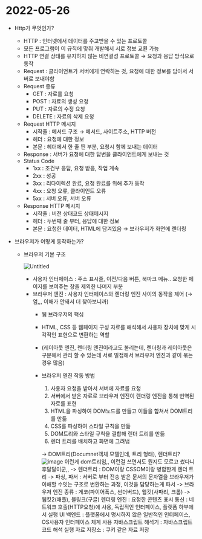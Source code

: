 # 2022-05-26

- Http가 무엇인가?
    - HTTP : 인터넷에서 데이터를 주고받을 수 있는 프로토콜
    - 모든 프로그램이 이 규칙에 맞춰 개발해서 서로 정보 교환 가능
    - HTTP 연결 상태를 유지하지 않는 비연결성 프로토콜 → 요청과 응답 방식으로 동작
    - Request : 클라이언트가 서버에게 연락하는 것, 요청에 대한 정보를 담아서 서버로 보내야함
    - Request 종류
        - GET : 자료를 요청
        - POST : 자료의 생성 요청
        - PUT : 자료의 수정 요청
        - DELETE : 자료의 삭제 요청
    - Request HTTP 메시지
        - 시작줄 : 메서드 구조 → 메서드, 사이트주소, HTTP 버전
        - 헤더 : 요청에 대한 정보
        - 본문 : 헤더에서 한 줄 띈 부분, 요청시 함께 보내는 데이터
    - Response : 서버가 요청에 대한 답변을 클라이언트에게 보내는 것
    - Status Code
        - 1xx : 조건부 응답, 요청 받음, 작업 계속
        - 2xx : 성공
        - 3xx : 리다이렉션 완료, 요청 완료를 위해 추가 동작
        - 4xx : 요청 오류, 클라이언트 오류
        - 5xx : 서버 오류, 서버 오류
    - Response HTTP 메시지
        - 시작줄 : 버전 상태코드 상태메시지
        - 헤더 : 두번째 줄 부터, 응답에 대한 정보
        - 본문 : 요청한 데이터, HTML에 담겨있음 → 브라우저가 화면에 렌더링
    
- 브라우저가 어떻게 동작하는가?
    - 브라우저 기본 구조
        
        ![Untitled](2022-05-26%2044780990177c480db5050d710c5c5136/Untitled.png)
        
        - 사용자 인터페이스 : 주소 표시줄, 이전/다음 버튼, 북마크 메뉴.. 요청한 페이지를 보여주는 창을 제외한 나머지 부분
        - 브라우저 엔진 : 사용자 인터페이스와 렌더링 엔진 사이의 동작을 제어 (→ 엄,,, 이해가 안돼서 더 찾아보니까)
            - 웹 브라우저의 핵심
            - HTML, CSS 등 웹페이지 구성 자료를 해석해서 사용자 장치에 맞게 시각적인 표현으로 변환하는 역할
            - (레이아웃 엔진, 렌더링 엔진이라고도 불리는데, 렌더링과 레이아웃은  구분해서 관리 할 수 있는데 서로 밀접해서 브라우저 엔진과 같이 묶는 경우 많음)
            - 브라우저 엔진 작동 방법
                1. 사용자 요청을 받아서 서버에 자료를 요청
                2. 서버에서 받은 자료로 브라우저 엔진이 렌더링 엔진을 통해 번역된 자료를 표현
                3. HTML을 파싱하여 DOM노드를 만들고 이들을 합쳐서 DOM트리를 만듦 
                4. CSS를 파싱하여 스타일 규칙을 만듦
                5. DOM트리와 스타일 규칙을 결합해 렌더 트리를 만듦
                6. 렌더 트리를 배치하고 화면에 그려냄
                
                → DOM트리(Documnet객체 모델인데, 트리 형태), 렌더트리?
                ![image](https://user-images.githubusercontent.com/80503956/170954476-3d286f1a-f905-436a-8419-015fadd3e36d.png)
                이런게 dom트리임,, 이런걸 쓰면서도 뭔지도 모르고 썼다니 후달달이군,,
                -> 렌더트리 : DOM이랑 CSSOM이랑 병합한게 렌더 트리
                -> 파싱, 파서 : 서버로 부터 전송 받은 문서의 문자열을 브라우저가 이해할 수잇는 구조로 변환하는 과정, 이것을 담당하는게 파서
                -> 브라우저 엔진 종류 : 게코(파이어폭스, 썬더버드), 웹킷(사파리, 크롬) -> 웹킷2(애플), 블링크(구글)
                렌더링 엔진 : 요청한 콘텐츠 표시
                통신 : 네트워크 호출(HTTP요청)에 사용, 독립적인 인터페이스, 플랫폼 하부에서 실행
                UI 백엔드 : 플랫폼에서 명시하지 않은 일반적인 인터페이스, OS사용자 인터페이스 체계 사용
                자바스크립트 해석기 : 자바스크립트 코드 해석 실행
                자료 저장소 : 쿠키 같은 자료 저장
